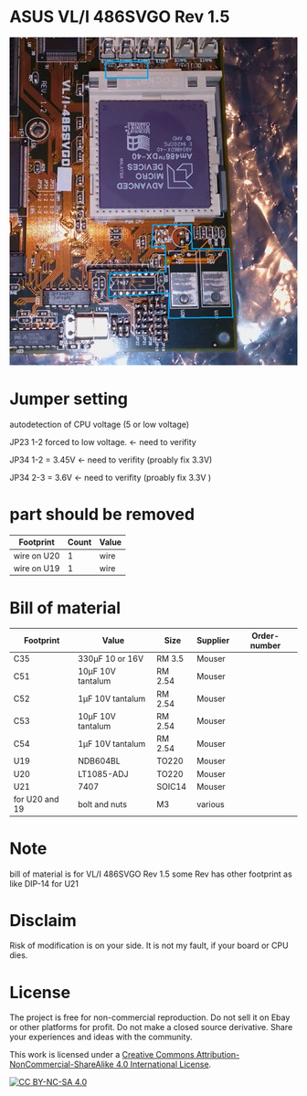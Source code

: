 # ASUS VL/I 486SVGO Rev 1.5

![pictures](https://github.com/matt1187/3.3V-adventure/blob/main/asus_SVGO12/SVGO_rev1_2.jpg)


# Jumper setting
autodetection of CPU voltage  (5 or low voltage)

JP23 1-2 forced to low voltage. <- need to verifity

JP34 1-2 = 3.45V  <- need to verifity (proably fix 3.3V)

JP34 2-3 = 3.6V <- need to verifity  (proably fix 3.3V )

# part should be removed
|Footprint|Count|Value|
|------|----|-----|
|wire on U20|1|wire|
|wire on U19|1|wire|


# Bill of material


|Footprint|Value|Size|Supplier|Order-number|
|--------------|-----|-----|-------|-----------------|
|C35| 330µF 10 or 16V |RM 3.5 |Mouser||
|C51| 10µF 10V tantalum |RM 2.54 |Mouser||
|C52| 1µF 10V tantalum |RM 2.54 |Mouser||
|C53| 10µF 10V tantalum |RM 2.54 |Mouser||
|C54| 1µF 10V tantalum |RM 2.54 |Mouser||
|U19|NDB604BL|TO220|Mouser||
|U20|LT1085-ADJ|TO220|Mouser||
|U21|7407|SOIC14|Mouser||
|for U20 and 19|bolt and nuts|M3 |various||



# Note
bill of material is for VL/I 486SVGO Rev 1.5
some Rev has other footprint as like DIP-14 for U21



# Disclaim
Risk of modification is on your side.  It is not my fault, if your board or CPU dies.


# License
The project is free for non-commercial reproduction. Do not sell it on Ebay or other platforms for profit. Do not make a closed source derivative. Share your experiences and ideas with the community.

This work is licensed under a [Creative Commons Attribution-NonCommercial-ShareAlike 4.0 International License][cc-by-nc-sa].

[![CC BY-NC-SA 4.0][cc-by-nc-sa-image]][cc-by-nc-sa]

[cc-by-nc-sa]: http://creativecommons.org/licenses/by-nc-sa/4.0/

[cc-by-nc-sa-image]: https://licensebuttons.net/l/by-nc-sa/4.0/88x31.png


